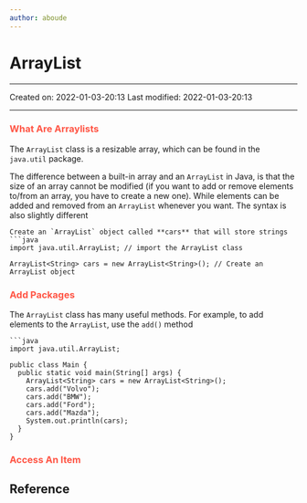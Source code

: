 ```yaml
---
author: aboude
---
```

# ArrayList
___

Created on: 2022-01-03-20:13
Last modified: 2022-01-03-20:13

___
### <span style="color: #ff5545;text-transform: capitalize;">what are arraylists</span>
The `ArrayList` class is a resizable array, which can be found in the `java.util` package.

The difference between a built-in array and an `ArrayList` in Java, is that the size of an array cannot be modified (if you want to add or remove elements to/from an array, you have to create a new one). While elements can be added and removed from an `ArrayList` whenever you want. The syntax is also slightly different

```ad-example
Create an `ArrayList` object called **cars** that will store strings
```java
import java.util.ArrayList; // import the ArrayList class

ArrayList<String> cars = new ArrayList<String>(); // Create an ArrayList object
```

### <span style="color: #ff5545;text-transform: capitalize;">Add packages</span>
The `ArrayList` class has many useful methods. For example, to add elements to the `ArrayList`, use the `add()` method
```ad-example
```java
import java.util.ArrayList;

public class Main {
  public static void main(String[] args) {
    ArrayList<String> cars = new ArrayList<String>();
    cars.add("Volvo");
    cars.add("BMW");
    cars.add("Ford");
    cars.add("Mazda");
    System.out.println(cars);
  }
}
```

### <span style="color: #ff5545;text-transform: capitalize;">access an item</span>

## Reference